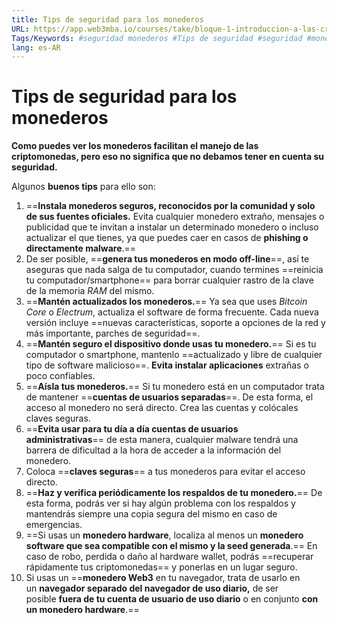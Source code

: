 ```yaml
---
title: Tips de seguridad para los monederos
URL: https://app.web3mba.io/courses/take/bloque-1-introduccion-a-las-criptomonedas/texts/36123176-u8-3-tips-de-seguridad-para-los-monederos
Tags/Keywords: #seguridad monederos #Tips de seguridad #seguridad #monederos 
lang: es-AR
---
```


# Tips de seguridad para los monederos
**Como puedes ver los monederos facilitan el manejo de las criptomonedas, pero eso no significa que no debamos tener en cuenta su seguridad.**

Algunos **buenos tips** para ello son:
1. ==**Instala monederos seguros, reconocidos por la comunidad y solo de sus fuentes oficiales.** Evita cualquier monedero extraño, mensajes o publicidad que te invitan a instalar un determinado monedero o incluso actualizar el que tienes, ya que puedes caer en casos de **phishing o directamente malware**.==
2. De ser posible, ==**genera tus monederos en modo off-line**==, así te aseguras que nada salga de tu computador, cuando termines ==reinicia tu computador/smartphone== para borrar cualquier rastro de la clave de la memoria _RAM_ del mismo. 
3. ==**Mantén actualizados los monederos.**== Ya sea que uses _Bitcoin Core_ o _Electrum_, actualiza el software de forma frecuente. Cada nueva versión incluye ==nuevas características, soporte a opciones de la red y más importante, parches de seguridad==. 
4. ==**Mantén seguro el dispositivo donde usas tu monedero.**== Si es tu computador o smartphone, mantenlo ==actualizado y libre de cualquier tipo de software malicioso==. **Evita instalar aplicaciones** extrañas o poco confiables. 
5. ==**Aísla tus monederos.**== Si tu monedero está en un computador trata de mantener ==**cuentas de usuarios separadas**==. De esta forma, el acceso al monedero no será directo. Crea las cuentas y colócales claves seguras. 
6. ==**Evita usar para tu día a día cuentas de usuarios administrativas**== de esta manera, cualquier malware tendrá una barrera de dificultad a la hora de acceder a la información del monedero. 
7. Coloca ==**claves seguras**== a tus monederos para evitar el acceso directo. 
8. ==**Haz y verifica periódicamente los respaldos de tu monedero.**== De esta forma, podrás ver si hay algún problema con los respaldos y mantendrás siempre una copia segura del mismo en caso de emergencias. 
9. ==Si usas un **monedero hardware**, localiza al menos un **monedero software que sea compatible con el mismo y la seed generada**.== En caso de robo, perdida o daño al hardware wallet, podrás ==recuperar rápidamente tus criptomonedas== y ponerlas en un lugar seguro. 
10. Si usas un ==**monedero Web3** en tu navegador, trata de usarlo en un **navegador separado del navegador de uso diario,** de ser posible **fuera de tu cuenta de usuario de uso diario** o en conjunto **con un monedero hardware**.==